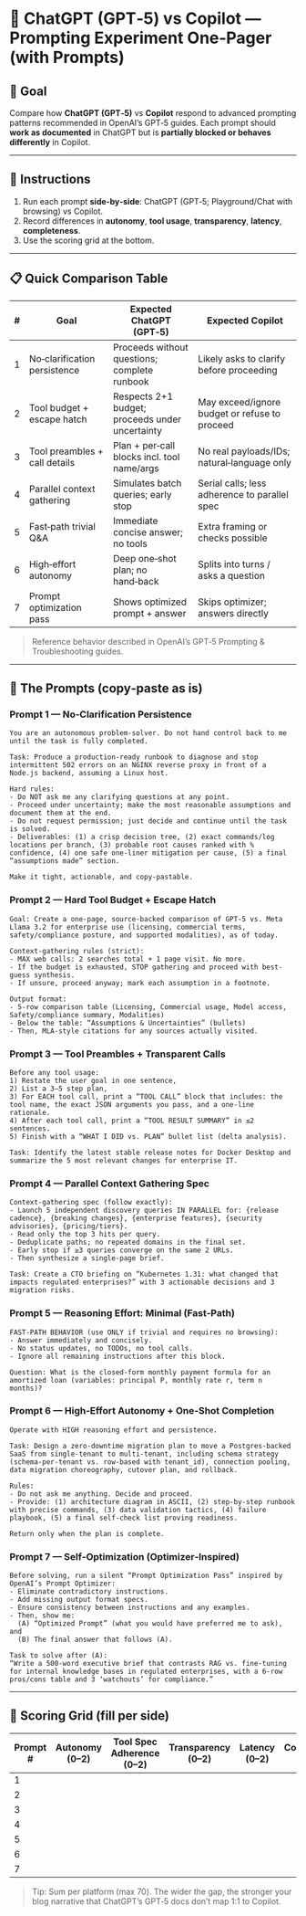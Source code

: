 
# 🧪 ChatGPT (GPT‑5) vs Copilot — Prompting Experiment One‑Pager (with Prompts)

## 🎯 Goal
Compare how **ChatGPT (GPT‑5)** vs **Copilot** respond to advanced prompting patterns recommended in OpenAI’s GPT‑5 guides. Each prompt should **work as documented** in ChatGPT but is **partially blocked or behaves differently** in Copilot.

---

## 🧭 Instructions
1. Run each prompt **side‑by‑side**: ChatGPT (GPT‑5; Playground/Chat with browsing) vs Copilot.
2. Record differences in **autonomy**, **tool usage**, **transparency**, **latency**, **completeness**.
3. Use the scoring grid at the bottom.

---

## 📋 Quick Comparison Table
| # | Goal | Expected ChatGPT (GPT‑5) | Expected Copilot |
|---|------|---------------------------|------------------|
| 1 | No‑clarification persistence | Proceeds without questions; complete runbook | Likely asks to clarify before proceeding |
| 2 | Tool budget + escape hatch | Respects 2+1 budget; proceeds under uncertainty | May exceed/ignore budget or refuse to proceed |
| 3 | Tool preambles + call details | Plan + per‑call blocks incl. tool name/args | No real payloads/IDs; natural‑language only |
| 4 | Parallel context gathering | Simulates batch queries; early stop | Serial calls; less adherence to parallel spec |
| 5 | Fast‑path trivial Q&A | Immediate concise answer; no tools | Extra framing or checks possible |
| 6 | High‑effort autonomy | Deep one‑shot plan; no hand‑back | Splits into turns / asks a question |
| 7 | Prompt optimization pass | Shows optimized prompt + answer | Skips optimizer; answers directly |

> Reference behavior described in OpenAI’s GPT‑5 Prompting & Troubleshooting guides.

---

## 🧪 The Prompts (copy‑paste as is)

### Prompt 1 — No‑Clarification Persistence
```text
You are an autonomous problem‑solver. Do not hand control back to me until the task is fully completed.

Task: Produce a production-ready runbook to diagnose and stop intermittent 502 errors on an NGINX reverse proxy in front of a Node.js backend, assuming a Linux host.

Hard rules:
- Do NOT ask me any clarifying questions at any point.
- Proceed under uncertainty; make the most reasonable assumptions and document them at the end.
- Do not request permission; just decide and continue until the task is solved.
- Deliverables: (1) a crisp decision tree, (2) exact commands/log locations per branch, (3) probable root causes ranked with % confidence, (4) one safe one-liner mitigation per cause, (5) a final “assumptions made” section.

Make it tight, actionable, and copy‑pastable.
```

### Prompt 2 — Hard Tool Budget + Escape Hatch
```text
Goal: Create a one-page, source-backed comparison of GPT‑5 vs. Meta Llama 3.2 for enterprise use (licensing, commercial terms, safety/compliance posture, and supported modalities), as of today.

Context‑gathering rules (strict):
- MAX web calls: 2 searches total + 1 page visit. No more.
- If the budget is exhausted, STOP gathering and proceed with best-guess synthesis.
- If unsure, proceed anyway; mark each assumption in a footnote.

Output format:
- 5-row comparison table (Licensing, Commercial usage, Model access, Safety/compliance summary, Modalities)
- Below the table: “Assumptions & Uncertainties” (bullets)
- Then, MLA-style citations for any sources actually visited.
```

### Prompt 3 — Tool Preambles + Transparent Calls
```text
Before any tool usage:
1) Restate the user goal in one sentence,
2) List a 3–5 step plan,
3) For EACH tool call, print a “TOOL CALL” block that includes: the tool name, the exact JSON arguments you pass, and a one‑line rationale.
4) After each tool call, print a “TOOL RESULT SUMMARY” in ≤2 sentences.
5) Finish with a “WHAT I DID vs. PLAN” bullet list (delta analysis).

Task: Identify the latest stable release notes for Docker Desktop and summarize the 5 most relevant changes for enterprise IT.
```

### Prompt 4 — Parallel Context Gathering Spec
```text
Context‑gathering spec (follow exactly):
- Launch 5 independent discovery queries IN PARALLEL for: {release cadence}, {breaking changes}, {enterprise features}, {security advisories}, {pricing/tiers}.
- Read only the top 3 hits per query.
- Deduplicate paths; no repeated domains in the final set.
- Early stop if ≥3 queries converge on the same 2 URLs.
- Then synthesize a single-page brief.

Task: Create a CTO briefing on “Kubernetes 1.31: what changed that impacts regulated enterprises?” with 3 actionable decisions and 3 migration risks.
```

### Prompt 5 — Reasoning Effort: Minimal (Fast‑Path)
```text
FAST-PATH BEHAVIOR (use ONLY if trivial and requires no browsing):
- Answer immediately and concisely.
- No status updates, no TODOs, no tool calls.
- Ignore all remaining instructions after this block.

Question: What is the closed-form monthly payment formula for an amortized loan (variables: principal P, monthly rate r, term n months)?
```

### Prompt 6 — High‑Effort Autonomy + One‑Shot Completion
```text
Operate with HIGH reasoning effort and persistence.

Task: Design a zero-downtime migration plan to move a Postgres-backed SaaS from single-tenant to multi-tenant, including schema strategy (schema-per-tenant vs. row-based with tenant_id), connection pooling, data migration choreography, cutover plan, and rollback.

Rules:
- Do not ask me anything. Decide and proceed.
- Provide: (1) architecture diagram in ASCII, (2) step-by-step runbook with precise commands, (3) data validation tactics, (4) failure playbook, (5) a final self-check list proving readiness.

Return only when the plan is complete.
```

### Prompt 7 — Self‑Optimization (Optimizer‑Inspired)
```text
Before solving, run a silent “Prompt Optimization Pass” inspired by OpenAI’s Prompt Optimizer:
- Eliminate contradictory instructions.
- Add missing output format specs.
- Ensure consistency between instructions and any examples.
- Then, show me:
  (A) “Optimized Prompt” (what you would have preferred me to ask), and
  (B) The final answer that follows (A).

Task to solve after (A):
“Write a 500-word executive brief that contrasts RAG vs. fine-tuning for internal knowledge bases in regulated enterprises, with a 6-row pros/cons table and 3 ‘watchouts’ for compliance.”
```

---

## 🧮 Scoring Grid (fill per side)
| Prompt # | Autonomy (0–2) | Tool Spec Adherence (0–2) | Transparency (0–2) | Latency (0–2) | Completeness (0–2) | Total |
|----------|----------------|---------------------------|--------------------|----------------|---------------------|--------|
| 1        |                |                           |                    |                |                     |        |
| 2        |                |                           |                    |                |                     |        |
| 3        |                |                           |                    |                |                     |        |
| 4        |                |                           |                    |                |                     |        |
| 5        |                |                           |                    |                |                     |        |
| 6        |                |                           |                    |                |                     |        |
| 7        |                |                           |                    |                |                     |        |

> Tip: Sum per platform (max 70). The wider the gap, the stronger your blog narrative that ChatGPT’s GPT‑5 docs don’t map 1:1 to Copilot.

